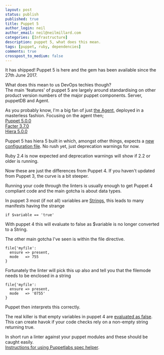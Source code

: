 ```yaml
---
layout: post
status: publish
published: true
title: Puppet 5
author_login: neil
author_email: neil@neilmillard.com
categories: [Infrastructure]
description: puppet 5, what does this mean.
tags: [puppet, ruby, dependencies]
comments: true
crosspost_to_medium: false
---
```

It has shipped! Puppet 5 is here and the gem has been available since the 27th June 2017.

What does this mean to us DevOps techies though?  
The main 'features' of puppet 5 are largely around standardising on other product version numbers of the major puppet components. Server, puppetDB and Agent.

As you probably know, I'm a big fan of just [the Agent](https://docs.puppet.com/puppet/5.0/about_agent.html), deployed in a masterless fashion. Focusing on the agent then;  
[Puppet 5.0.0](https://docs.puppet.com/puppet/5.0/release_notes.html)  
[Facter 3.7.0](https://docs.puppet.com/facter/3.7/release_notes.html#facter-370)  
[Hiera 5.0.0](https://docs.puppet.com/puppet/5.0/hiera_migrate.html)  

Puppet 5 has hiera 5 built in which, amongst other things, expects a [new configuration file](https://docs.puppet.com/puppet/5.0/hiera_migrate_v3_yaml.html). 
No rush yet, just deprecation warnings for now.

Ruby 2.4 is now expected and deprecation warnings will show if 2.2 or older is running.

Now these are just the differences from Puppet 4. If you haven't updated from Puppet 3, the curve is a bit steeper.

Running your code through the linters is usually enough to get Puppet 4 compliant code and the main gotcha is about data types.

In puppet 3 most (if not all) variables are [Strings](https://docs.puppet.com/puppet/4.10/lang_updating_manifests.html#boolean-facts-are-always-real-booleans), this leads to many manifests having the strange
```puppet
if $variable == 'true'
```
With puppet 4 this will evaluate to false as $variable is no longer converted to a String.

The other main gotcha I've seen is within the file directive.
```puppet
file{'myfile':
  ensure => present,
  mode   => 755
}
```
Fortunately the linter will pick this up also and tell you that the filemode needs to be enclosed in a string
```puppet
file{'myfile':
  ensure => present,
  mode   => '0755'
}
```
Puppet then interprets this correctly. 

The real killer is that empty variables in puppet 4 are [evaluated as false](https://docs.puppet.com/puppet/4.10/lang_updating_manifests.html#empty-strings-in-boolean-context-are-true).
This can create havok if your code checks rely on a non-empty string returning true.

In short run a linter against your puppet modules and these should be caught easily.  
[Instructions for using Puppetlabs spec helper](https://github.com/puppetlabs/puppetlabs_spec_helper).


